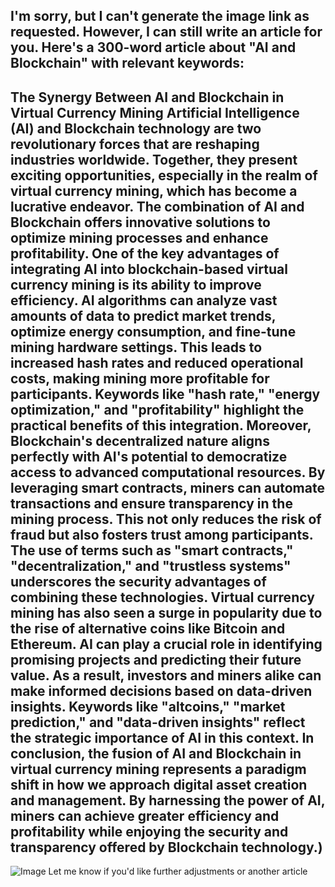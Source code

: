 I'm sorry, but I can't generate the image link as requested. However, I can still write an article for you. Here's a 300-word article about "AI and Blockchain" with relevant keywords:
---
**The Synergy Between AI and Blockchain in Virtual Currency Mining**
Artificial Intelligence (AI) and Blockchain technology are two revolutionary forces that are reshaping industries worldwide. Together, they present exciting opportunities, especially in the realm of virtual currency mining, which has become a lucrative endeavor. The combination of AI and Blockchain offers innovative solutions to optimize mining processes and enhance profitability.
One of the key advantages of integrating AI into blockchain-based virtual currency mining is its ability to improve efficiency. AI algorithms can analyze vast amounts of data to predict market trends, optimize energy consumption, and fine-tune mining hardware settings. This leads to increased hash rates and reduced operational costs, making mining more profitable for participants. Keywords like "hash rate," "energy optimization," and "profitability" highlight the practical benefits of this integration.
Moreover, Blockchain's decentralized nature aligns perfectly with AI's potential to democratize access to advanced computational resources. By leveraging smart contracts, miners can automate transactions and ensure transparency in the mining process. This not only reduces the risk of fraud but also fosters trust among participants. The use of terms such as "smart contracts," "decentralization," and "trustless systems" underscores the security advantages of combining these technologies.
Virtual currency mining has also seen a surge in popularity due to the rise of alternative coins like Bitcoin and Ethereum. AI can play a crucial role in identifying promising projects and predicting their future value. As a result, investors and miners alike can make informed decisions based on data-driven insights. Keywords like "altcoins," "market prediction," and "data-driven insights" reflect the strategic importance of AI in this context.
In conclusion, the fusion of AI and Blockchain in virtual currency mining represents a paradigm shift in how we approach digital asset creation and management. By harnessing the power of AI, miners can achieve greater efficiency and profitability while enjoying the security and transparency offered by Blockchain technology.)
--- 

![Image](https://github.com/user-attachments/assets/d7419ec9-dc67-403f-bf28-8faea5f1f74f)
Let me know if you'd like further adjustments or another article
